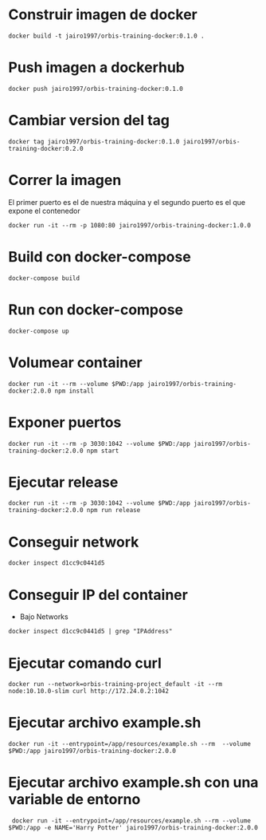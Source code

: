 # Construir imagen de docker
```
docker build -t jairo1997/orbis-training-docker:0.1.0 .
```
# Push imagen a dockerhub
```
docker push jairo1997/orbis-training-docker:0.1.0
```
# Cambiar version del tag
```
docker tag jairo1997/orbis-training-docker:0.1.0 jairo1997/orbis-training-docker:0.2.0
```
# Correr la imagen

El primer puerto es el de nuestra máquina y el segundo puerto es el que expone el contenedor

```
docker run -it --rm -p 1080:80 jairo1997/orbis-training-docker:1.0.0
```

# Build con docker-compose
```
docker-compose build
```

# Run con docker-compose
```
docker-compose up
```

# Volumear container
```
docker run -it --rm --volume $PWD:/app jairo1997/orbis-training-docker:2.0.0 npm install
```

# Exponer puertos
```
docker run -it --rm -p 3030:1042 --volume $PWD:/app jairo1997/orbis-training-docker:2.0.0 npm start
```

# Ejecutar release
```
docker run -it --rm -p 3030:1042 --volume $PWD:/app jairo1997/orbis-training-docker:2.0.0 npm run release
```

# Conseguir network
```
docker inspect d1cc9c0441d5
```

# Conseguir IP del container
 - Bajo Networks

```
docker inspect d1cc9c0441d5 | grep "IPAddress"
```

# Ejecutar comando curl
```
docker run --network=orbis-training-project_default -it --rm node:10.10.0-slim curl http://172.24.0.2:1042
```

# Ejecutar archivo example.sh
```
docker run -it --entrypoint=/app/resources/example.sh --rm  --volume $PWD:/app jairo1997/orbis-training-docker:2.0.0
```

# Ejecutar archivo example.sh con una variable de entorno
```
 docker run -it --entrypoint=/app/resources/example.sh --rm --volume $PWD:/app -e NAME='Harry Potter' jairo1997/orbis-training-docker:2.0.0
 ```

